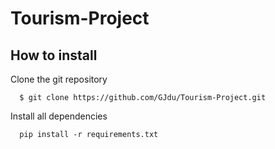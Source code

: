 # Tourism-Project

## How to install

Clone the git repository
```
  $ git clone https://github.com/GJdu/Tourism-Project.git
```
Install all dependencies
```
  pip install -r requirements.txt
```

